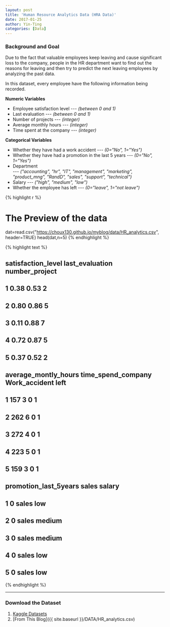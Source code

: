 ```yaml
---
layout: post
title: 'Human Resource Analytics Data (HRA Data)'
date: 2017-01-25
author: Yin-Ting
categories: [Data]
---
```

### Background and Goal
Due to the fact that valuable employees keep leaving and cause significant loss to the company, people in the HR department want to find out the reasons for leaving and then try to predict the next leaving employees by analyzing the past data.

In this dataset, every employee have the following information being recorded. 

**Numeric Variables**

* Employee satisfaction level --- _(between 0 and 1)_
* Last evaluation --- _(between 0 and 1)_
* Number of projects --- _(integer)_
* Average monthly hours --- _(integer)_
* Time spent at the company --- _(integer)_

**Categorical Variables**

* Whether they have had a work accident --- _(0="No", 1="Yes")_
* Whether they have had a promotion in the last 5 years --- _(0="No", 1="Yes")_
* Department <br /> ---
  _("accounting", "hr", "IT", "management", "marketing", "product_mng", "RandD", "sales", "support", "technical")_
* Salary --- _("high", "medium", "low")_
* Whether the employee has left --- _(0="leave", 1="not leave")_


{% highlight r %}
# The Preview of the data
dat=read.csv("https://choux130.github.io/myblog/data/HR_analytics.csv",
             header=TRUE)
head(dat,n=5)
{% endhighlight %}



{% highlight text %}
##   satisfaction_level last_evaluation number_project
## 1               0.38            0.53              2
## 2               0.80            0.86              5
## 3               0.11            0.88              7
## 4               0.72            0.87              5
## 5               0.37            0.52              2
##   average_montly_hours time_spend_company Work_accident left
## 1                  157                  3             0    1
## 2                  262                  6             0    1
## 3                  272                  4             0    1
## 4                  223                  5             0    1
## 5                  159                  3             0    1
##   promotion_last_5years sales salary
## 1                     0 sales    low
## 2                     0 sales medium
## 3                     0 sales medium
## 4                     0 sales    low
## 5                     0 sales    low
{% endhighlight %}

***

### Download the Dataset
1. [Kaggle Datasets](https://www.kaggle.com/ludobenistant/hr-analytics)
2. [From This Blog]({{ site.baseurl }}/DATA/HR_analytics.csv)
